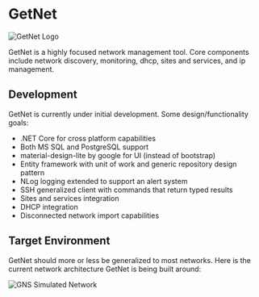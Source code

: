 # GetNet

![GetNet Logo](/raw/master/media/logo/logo_112.png)

GetNet is a highly focused network management tool.  Core components include network discovery, monitoring, dhcp, sites and services, and ip management.

## Development

GetNet is currently under initial development.  Some design/functionality goals:

*  .NET Core for cross platform capabilities
*  Both MS SQL and PostgreSQL support
*  material-design-lite by google for UI (instead of bootstrap)
*  Entity framework with unit of work and generic repository design pattern
*  NLog logging extended to support an alert system
*  SSH generalized client with commands that return typed results
*  Sites and services integration
*  DHCP integration
*  Disconnected network import capabilities

## Target Environment

GetNet should more or less be generalized to most networks.  Here is the current network architecture GetNet is being built around:

![GNS Simulated Network](/raw/master/gns3/eigrpn%20net%20with%20gre%20tunnels%20to%20user%20sites/screenshot.png)